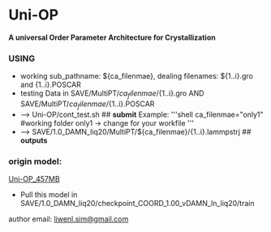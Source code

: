 # Uni-OP
**A universal Order Parameter Architecture for Crystallization**

 ### **USING**   
 - working sub_pathname: ${ca_filenmae}, dealing filenames: ${1..i}.gro and {1..i}.POSCAR
 - testing Data in SAVE/MultiPT/${ca_filenmae}/${1..i}.gro  AND  SAVE/MultiPT/${ca_filenmae}/${1..i}.POSCAR
 - --> Uni-OP/cont_test.sh ## **submit** Example:
   '''shell
   ca_filenmae="only1" #working folder only1 -> change for your workfile
   '''
 - --> SAVE/1.0_DAMN_liq20/MultiPT/${ca_filenmae}/{1..i}.lammpstrj ## **outputs**


 ### **origin model:**
 [Uni-OP_457MB](https://www.dropbox.com/scl/fo/yvcfi23nokcg7u2j37aa0/AMkAqWznc35bRIxMIcHv88c?rlkey=a1isd575voytueqmw0vfttctw&st=94yb40tf&dl=0)
 - Pull this model in SAVE/1.0_DAMN_liq20/checkpoint_COORD_1.00_vDAMN_ln_liq20/train

author email: liwenl.sim@gmail.com
